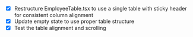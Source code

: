 - [x] Restructure EmployeeTable.tsx to use a single table with sticky header for consistent column alignment
- [x] Update empty state to use proper table structure
- [x] Test the table alignment and scrolling
